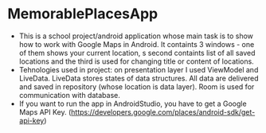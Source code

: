 # MemorablePlacesApp
- This is a school project/android application whose main task is to show how to work with Google Maps in Android. It containts 3 windows - one of them shows your current location, s
second containts list of all saved locations and the third is used for changing title or content of locations.
- Tehnologies used in project: on presentation layer I used ViewModel and LiveData. LiveData stores states of data structures. All data are delivered and saved in repository (whose
location is data layer). Room is used for communication with database.
- If you want to run the app in AndroidStudio, you have to get a Google Maps API Key. (https://developers.google.com/places/android-sdk/get-api-key)
